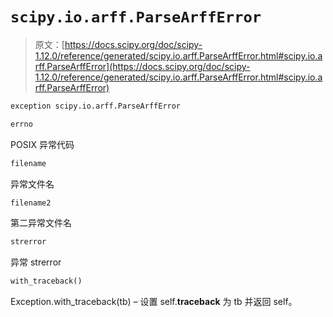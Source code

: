 # `scipy.io.arff.ParseArffError`

> 原文：[https://docs.scipy.org/doc/scipy-1.12.0/reference/generated/scipy.io.arff.ParseArffError.html#scipy.io.arff.ParseArffError](https://docs.scipy.org/doc/scipy-1.12.0/reference/generated/scipy.io.arff.ParseArffError.html#scipy.io.arff.ParseArffError)

```py
exception scipy.io.arff.ParseArffError
```

```py
errno
```

POSIX 异常代码

```py
filename
```

异常文件名

```py
filename2
```

第二异常文件名

```py
strerror
```

异常 strerror

```py
with_traceback()
```

Exception.with_traceback(tb) – 设置 self.__traceback__ 为 tb 并返回 self。

